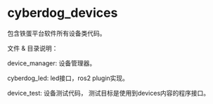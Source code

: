 # cyberdog_devices

包含铁蛋平台软件所有设备类代码。


文件 & 目录说明：

device_manager: 设备管理器。

cyberdog_led: led接口，ros2 plugin实现。

device_test: 设备测试代码， 测试目标是使用到devices内容的程序接口。